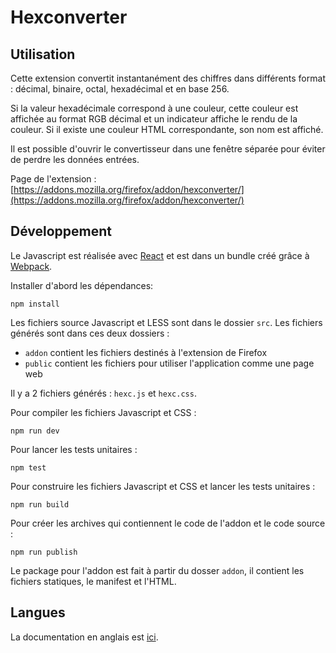 # Hexconverter

## Utilisation

Cette extension convertit instantanément des chiffres dans différents format : décimal, binaire, octal, hexadécimal et en base 256.

Si la valeur hexadécimale correspond à une couleur, cette couleur est affichée au format RGB décimal et un indicateur affiche le rendu de la couleur. Si il existe une couleur HTML correspondante, son nom est affiché.

Il est possible d'ouvrir le convertisseur dans une fenêtre séparée pour éviter de perdre les données entrées.

Page de l'extension : [https://addons.mozilla.org/firefox/addon/hexconverter/](https://addons.mozilla.org/firefox/addon/hexconverter/)

## Développement

Le Javascript est réalisée avec [React](https://reactjs.org) et est dans un bundle créé grâce à [Webpack](https://webpack.js.org).

Installer d'abord les dépendances:

`npm install`

Les fichiers source Javascript et LESS sont dans le dossier `src`. Les fichiers générés sont dans ces deux dossiers :
* `addon` contient les fichiers destinés à l'extension de Firefox
* `public` contient les fichiers pour utiliser l'application comme une page web

Il y a 2 fichiers générés : `hexc.js` et `hexc.css`.

Pour compiler les fichiers Javascript et CSS :

`npm run dev`

Pour lancer les tests unitaires :

`npm test`

Pour construire les fichiers Javascript et CSS et lancer les tests unitaires :

`npm run build`

Pour créer les archives qui contiennent le code de l'addon et le code source :

`npm run publish`

Le package pour l'addon est fait à partir du dosser `addon`, il contient les fichiers statiques, le manifest et l'HTML.

## Langues

La documentation en anglais est [ici](README.md).
